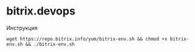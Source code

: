 # bitrix.devops
Инструкция
```
wget https://repo.bitrix.info/yum/bitrix-env.sh && chmod +x bitrix-env.sh && ./bitrix-env.sh
```
